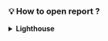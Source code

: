 ### 💡 How to open report ?
**<details><summary>Lighthouse</summary>**
- open [LightHouse](https://googlechrome.github.io/lighthouse/viewer/?gist=672fbeecbc8f6edc276de6e8eb4e4bbf "LightHouse report");
- download [Lighthouse_www.gucci.com.html](https://github.com/BuhaiovVik/Portfolio/blob/main/4.%20Perfomance%20testing/Lighthouse_www.gucci.com.html "LightHouse html") and open on your local PC;
- download [Lighthouse_www.gucci.com.json](https://github.com/BuhaiovVik/Portfolio/blob/main/4.%20Perfomance%20testing/Lighthouse_www.gucci.com.json "LightHouse json"), than go to [Lighthouse Report Viewer](https://googlechrome.github.io/lighthouse/viewer/ "LightHouse viewer") and select the file.
</details>

